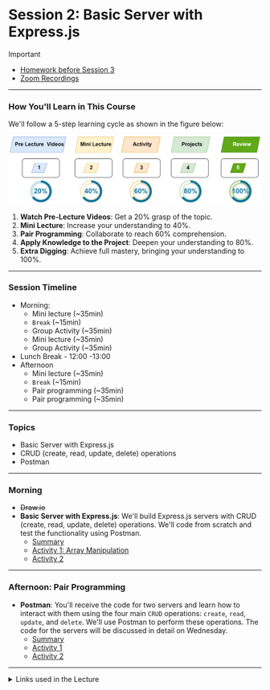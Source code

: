 # Session 2: Basic Server with Express.js


> [!IMPORTANT]  
> - [Homework before Session 3](./material/Homework.md)
> - [Zoom Recordings](https://metropoliafi-my.sharepoint.com/:f:/g/personal/samiben_metropolia_fi/EramjTltA_BOni_R40opXRQBTQ1_gK6EWP2cbcX5G63ghA)

------

### How You'll Learn in This Course

We'll follow a 5-step learning cycle as shown in the figure below:

![](./material/img/learning-phases.png)

1. **Watch Pre-Lecture Videos**: Get a 20% grasp of the topic.
2. **Mini Lecture**: Increase your understanding to 40%.
3. **Pair Programming**: Collaborate to reach 60% comprehension.
4. **Apply Knowledge to the Project**: Deepen your understanding to 80%.
5. **Extra Digging**: Achieve full mastery, bringing your understanding to 100%.


-----
### Session Timeline 

- Morning:
  - Mini lecture (~35min)
  - `Break` (~15min)
  - Group Activity (~35min)
  - Mini lecture (~35min)
  - Group Activity (~35min)
- Lunch Break - 12:00 -13:00
- Afternoon
  - Mini lecture (~35min)
  - `Break` (~15min)
  - Pair programming (~35min)
  - Pair programming (~35min)

-----
### Topics

- Basic Server with Express.js
- CRUD (create, read, update, delete) operations
- Postman

-----
### Morning

- ~~Draw.io~~
- **Basic Server with Express.js**: We'll build Express.js servers with CRUD (create, read, update, delete) operations. We'll code from scratch and test the functionality using Postman.
  - [Summary](./material/crud.md)
  - [Activity 1: Array Manipulation](./material/crud-activity.md)
  - [Activity 2](./material/crud-activity2.md)

-----

### Afternoon: Pair Programming

- **Postman**: You'll receive the code for two servers and learn how to interact with them using the four main `CRUD` operations: `create`, `read`, `update`, and `delete`. We'll use Postman to perform these operations. The code for the servers will be discussed in detail on Wednesday.
  - [Summary](./material/postman.md)
  - [Activity 1](./material/postman-activity.md)
  - [Activity 2](./material/postman-activity2.md) 
  
----
<details>
<summary>Links used in the Lecture</summary>

- https://excalidraw.com/
- 

</details>

  

<!-- links -->



<!-- 

> [!NOTE]  
> Highlights information that users should take into account, even when skimming.

> [!TIP]
> Optional information to help a user be more successful.

> [!IMPORTANT]  
> Crucial information necessary for users to succeed.

> [!WARNING]  
> Critical content demanding immediate user attention due to potential risks.

> [!CAUTION]
> Negative potential consequences of an action. 

-->